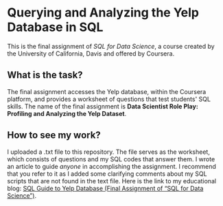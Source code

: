 # Querying and Analyzing the Yelp Database in SQL
This is the final assignment of _SQL for Data Science_, a course created by the University of California, Davis and offered by Coursera. 

## What is the task?
The final assignment accesses the Yelp database, within the Coursera platform, and provides a worksheet of questions that test students' SQL skills. The name of the final assignment is __Data Scientist Role Play: Profiling and Analyzing the Yelp Dataset__.

## How to see my work?
I uploaded a .txt file to this repository. The file serves as the worksheet, which consists of questions and my SQL codes that answer them. I wrote an article to guide _anyone_ in accomplishing the assignment. I recommend that you refer to it as I added some clarifying comments about my SQL scripts that are not found in the text file. Here is the link to my educational blog: [SQL Guide to Yelp Database (Final Assignment of “SQL for Data Science”)](https://marvinrubia.medium.com/sql-guide-to-yelp-database-final-assignment-of-sql-for-data-science-35a0a1091a07).
